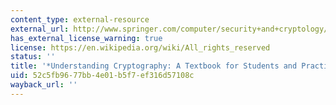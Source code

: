 ```yaml
---
content_type: external-resource
external_url: http://www.springer.com/computer/security+and+cryptology/book/978-3-642-04100-6
has_external_license_warning: true
license: https://en.wikipedia.org/wiki/All_rights_reserved
status: ''
title: '*Understanding Cryptography: A Textbook for Students and Practitioners*'
uid: 52c5fb96-77bb-4e01-b5f7-ef316d57108c
wayback_url: ''
---
```

